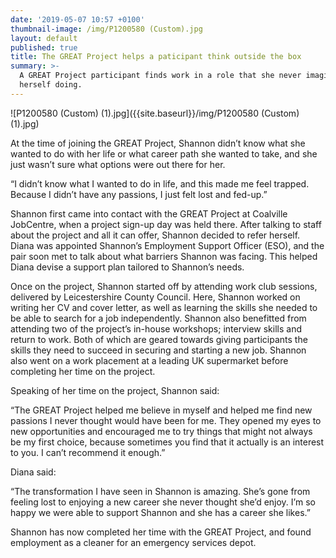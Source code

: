 ```yaml
---
date: '2019-05-07 10:57 +0100'
thumbnail-image: /img/P1200580 (Custom).jpg
layout: default
published: true
title: The GREAT Project helps a paticipant think outside the box
summary: >-
  A GREAT Project participant finds work in a role that she never imagined
  herself doing.
---
```

![P1200580 (Custom) (1).jpg]({{site.baseurl}}/img/P1200580 (Custom) (1).jpg)

At the time of joining the GREAT Project, Shannon didn’t know what she wanted to do with her life or what career path she wanted to take, and she just wasn’t sure what options were out there for her. 

“I didn’t know what I wanted to do in life, and this made me feel trapped. Because I didn’t have any passions, I just felt lost and fed-up.”

Shannon first came into contact with the GREAT Project at Coalville JobCentre, when a project sign-up day was held there. After talking to staff about the project and all it can offer, Shannon decided to refer herself. Diana was appointed Shannon’s Employment Support Officer (ESO), and the pair soon met to talk about what barriers Shannon was facing. This helped Diana devise a support plan tailored to Shannon’s needs.

Once on the project, Shannon started off by attending work club sessions, delivered by Leicestershire County Council. Here, Shannon worked on writing her CV and cover letter, as well as learning the skills she needed to be able to search for a job independently. Shannon also benefitted from attending two of the project’s in-house workshops; interview skills and return to work. Both of which are geared towards giving participants the skills they need to succeed in securing and starting a new job. Shannon also went on a work placement at a leading UK supermarket before completing her time on the project. 

Speaking of her time on the project, Shannon said: 

“The GREAT Project helped me believe in myself and helped me find new passions I never thought would have been for me. They opened my eyes to new opportunities and encouraged me to try things that might not always be my first choice, because sometimes you find that it actually is an interest to you. I can’t recommend it enough.” 


Diana said:

“The transformation I have seen in Shannon is amazing. She’s gone from feeling lost to enjoying a new career she never thought she’d enjoy. I’m so happy we were able to support Shannon and she has a career she likes.”

Shannon has now completed her time with the GREAT Project, and found employment as a cleaner for an emergency services depot.   
